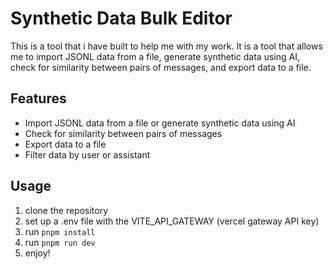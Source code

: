 # Synthetic Data Bulk Editor

This is a tool that i have built to help me with my work. It is a tool that allows me to import JSONL data from a file, generate synthetic data using AI, check for similarity between pairs of messages, and export data to a file.

## Features

- Import JSONL data from a file or generate synthetic data using AI
- Check for similarity between pairs of messages
- Export data to a file
- Filter data by user or assistant

## Usage
1. clone the repository
2. set up a .env file with the VITE_API_GATEWAY (vercel gateway API key)
3. run `pnpm install`
4. run `pnpm run dev`
5. enjoy!